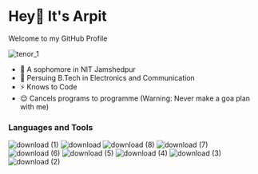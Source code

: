 # Hey👋 It's Arpit
Welcome to my GitHub Profile


![tenor_1](https://user-images.githubusercontent.com/86323672/169904234-1bfe0eb1-aac3-4efd-9763-ff5272d45216.gif)


- 🔭 A sophomore in NIT Jamshedpur
- 🌱 Persuing B.Tech in Electronics and Communication
- ⚡ Knows to Code 
- 😌 Cancels programs to programme (Warning: Never make a goa plan with me)

### Languages and Tools

![download (1)](https://user-images.githubusercontent.com/86323672/169908505-69eb8709-7b53-420e-99e0-f954fbe9c050.png)
![download](https://user-images.githubusercontent.com/86323672/169908511-7b0af19e-ca05-46e7-9275-bd01a8c22381.png)
![download (8)](https://user-images.githubusercontent.com/86323672/169908515-4784fd66-5cce-4e5c-a41b-f36744c8c7ea.png)
![download (7)](https://user-images.githubusercontent.com/86323672/169908517-0d88347d-2133-4291-a77c-a243661ae472.png)
![download (6)](https://user-images.githubusercontent.com/86323672/169908522-34efe3e5-c909-42ef-9a42-0366740d370e.png)
![download (5)](https://user-images.githubusercontent.com/86323672/169908526-be6e6e54-8440-4b41-a921-326d0bb40468.png)
![download (4)](https://user-images.githubusercontent.com/86323672/169908528-ae4aa6d9-8fae-4aa5-9937-5e647bb51a59.png)
![download (3)](https://user-images.githubusercontent.com/86323672/169908530-95c1d9c6-fc87-441a-9357-90b9831cdcfb.png)
![download (2)](https://user-images.githubusercontent.com/86323672/169908532-1cf86119-0630-49b0-97a6-dd6deba3a4ab.png)
